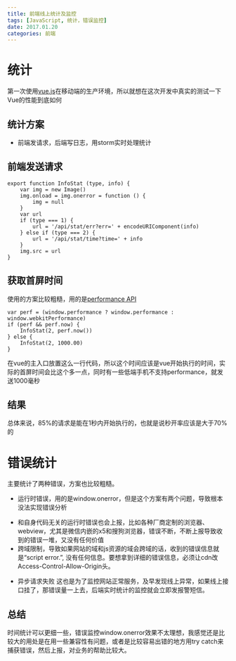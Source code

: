 ```yaml
---
title: 前端线上统计及监控
tags: [JavaScript, 统计，错误监控]
date: 2017.01.20
categories: 前端
---
```

# 统计
第一次使用[vue.js](https://github.com/vuejs/vue)在移动端的生产环境，所以就想在这次开发中真实的测试一下Vue的性能到底如何
<!--more-->
## 统计方案
* 前端发请求，后端写日志，用storm实时处理统计
## 前端发送请求
```
export function InfoStat (type, info) {
    var img = new Image()
    img.onload = img.onerror = function () {
        img = null
    }
    var url
    if (type === 1) {
        url = '/api/stat/err?err=' + encodeURIComponent(info)
    } else if (type === 2) {
        url = '/api/stat/time?time=' + info
    }
    img.src = url
}
```
## 获取首屏时间
使用的方案比较粗糙，用的是[performance API](https://developer.mozilla.org/en-US/docs/Web/API/Window/performance)
```
var perf = (window.performance ? window.performance : window.webkitPerformance)
if (perf && perf.now) {
    InfoStat(2, perf.now())
} else {
    InfoStat(2, 1000.00)
}
```
在vue的主入口放置这么一行代码，所以这个时间应该是vue开始执行的时间，实际的首屏时间会比这个多一点，同时有一些低端手机不支持performance，就发送1000毫秒
## 结果
总体来说，85%的请求是能在1秒内开始执行的，也就是说秒开率应该是大于70%的

# 错误统计
主要统计了两种错误，方案也比较粗糙。
* 运行时错误，用的是window.onerror，但是这个方案有两个问题，导致根本没法实现错误分析
 + 和自身代码无关的运行时错误也会上报，比如各种厂商定制的浏览器、webview，尤其是微信内嵌的x5和搜狗浏览器，错误不断，不断上报导致收到的错误一堆，又没有任何价值
 + 跨域限制，导致如果网站的域和js资源的域会跨域的话，收到的错误信息就是“script error.”, 没有任何信息。要想拿到详细的错误信息，必须让cdn改Access-Control-Allow-Origin头。
* 异步请求失败
这也是为了监控网站正常服务，及早发现线上异常，如果线上接口挂了，那错误量一上去，后端实时统计的监控就会立即发报警短信。

## 总结
时间统计可以更细一些，错误监控window.onerror效果不太理想，我感觉还是比较大的用处是在用一些兼容性有问题，或者是比较容易出错的地方用try catch来捕获错误，然后上报，对业务的帮助比较大。